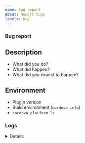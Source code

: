 ```yaml
---
name: Bug report
about: Report bugs
labels: bug
---
```


### Bug report

<!-- 
## Do you have a question ?

**Please go to [Gitter](https://gitter.im/cordova-plugin-fingerprint-aio) and ask here. Avoid submitting support requests as issues on Github. If you have trouble installing this plugin, please ask on Gitter first.**
-->
## Description

<!-- Please use the search first to check if this bug report exists already -->

* What did you do?
* What did happen?
* What did you expect to happen?

## Environment

* Plugin version
* Build environment (```cordova info```)
* ```cordova platform ls```

### Logs

<details>
  <pre>[Please insert any logs here]</pre>
</details>
